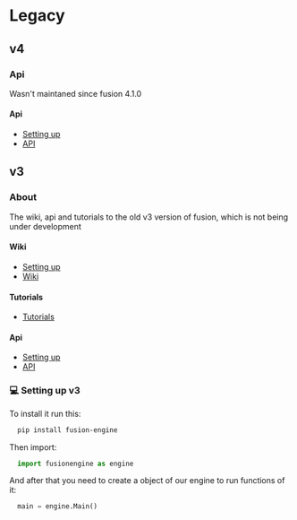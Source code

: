 # Legacy
## v4

### Api
Wasn't maintaned since fusion 4.1.0
#### Api
 - [Setting up](#setting-up)
 - [API](v4/api/api.md)


## v3
### About
The wiki, api and tutorials to the old v3 version of fusion, which is not being under development

#### Wiki
 - [Setting up](#setting-up-v3)
 - [Wiki](v3/wiki/wiki.md)


#### Tutorials
 - [Tutorials](v3/tutorials/setup.md)
 
 
#### Api
 - [Setting up](#setting-up-v3)
 - [API](v3/api/api.md)



### 💻 Setting up v3

To install it run this:

```bash
  pip install fusion-engine
```

Then import:

```python
  import fusionengine as engine
```

And after that you need to create a object of our engine to run functions of it:

```python
  main = engine.Main()
```
